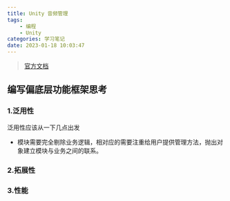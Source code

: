 ```yaml
---
title: Unity 音频管理
tags: 
    - 编程
    - Unity
categories: 学习笔记
date: 2023-01-18 10:03:47
---
```

>[官方文档](https://docs.unity.cn/cn/current/ScriptReference/AudioSource.html)

## 编写偏底层功能框架思考
### 1.泛用性
泛用性应该从一下几点出发
- 模块需要完全剔除业务逻辑，相对应的需要注重给用户提供管理方法，抛出对象建立模块与业务之间的联系。
### 2.拓展性

### 3.性能